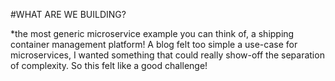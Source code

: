 #WHAT ARE WE BUILDING?

*the most generic microservice example you can think of, a shipping container management platform! A blog felt too simple a use-case for microservices, I wanted something that could really show-off the separation of complexity. So this felt like a good challenge!
